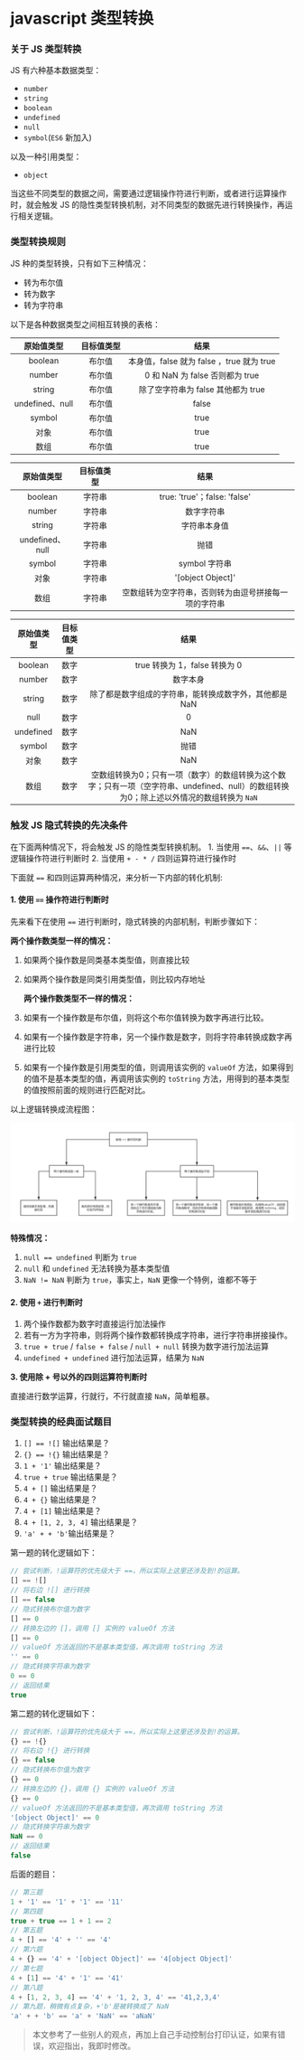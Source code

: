 # javascript 类型转换

### 关于 JS 类型转换

JS 有六种基本数据类型：

* `number`
* `string`
* `boolean`
* `undefined`
* `null`
* `symbol`\(`ES6` 新加入\)

以及一种引用类型：

* `object`

当这些不同类型的数据之间，需要通过逻辑操作符进行判断，或者进行运算操作时，就会触发 JS 的隐性类型转换机制，对不同类型的数据先进行转换操作，再运行相关逻辑。

### 类型转换规则

JS 种的类型转换，只有如下三种情况：

* 转为布尔值
* 转为数字
* 转为字符串

以下是各种数据类型之间相互转换的表格：

| 原始值类型 | 目标值类型 | 结果 |
| :---: | :---: | :---: |
| boolean | 布尔值 | 本身值，false 就为 false ，true 就为 true |
| number | 布尔值 | 0 和 NaN 为 false 否则都为 true |
| string | 布尔值 | 除了空字符串为 false 其他都为 true |
| undefined、null | 布尔值 | false |
| symbol | 布尔值 | true |
| 对象 | 布尔值 | true |
| 数组 | 布尔值 | true |

| 原始值类型 | 目标值类型 | 结果 |
| :---: | :---: | :---: |
| boolean | 字符串 | true: 'true'；false: 'false' |
| number | 字符串 | 数字字符串 |
| string | 字符串 | 字符串本身值 |
| undefined、null | 字符串 | 抛错 |
| symbol | 字符串 | symbol 字符串 |
| 对象 | 字符串 | '\[object Object\]' |
| 数组 | 字符串 | 空数组转为空字符串，否则转为由逗号拼接每一项的字符串 |

| 原始值类型 | 目标值类型 | 结果 |
| :---: | :---: | :---: |
| boolean | 数字 | true 转换为 1，false 转换为 0 |
| number | 数字 | 数字本身 |
| string | 数字 | 除了都是数字组成的字符串，能转换成数字外，其他都是 NaN |
| null | 数字 | 0 |
| undefined | 数字 | NaN |
| symbol | 数字 | 抛错 |
| 对象 | 数字 | NaN |
| 数组 | 数字 | 空数组转换为0；只有一项（数字）的数组转换为这个数字；只有一项（空字符串、undefined、null）的数组转换为0；除上述以外情况的数组转换为 `NaN` |

### 触发 JS 隐式转换的先决条件

在下面两种情况下，将会触发 JS 的隐性类型转换机制。 1. 当使用 `==`、`&&`、`||` 等逻辑操作符进行判断时 2. 当使用 `+ - * /` 四则运算符进行操作时

下面就 `==` 和四则运算两种情况，来分析一下内部的转化机制:

#### 1. 使用 `==` 操作符进行判断时

先来看下在使用 `==` 进行判断时，隐式转换的内部机制，判断步骤如下：

**两个操作数类型一样的情况：**

1. 如果两个操作数是同类基本类型值，则直接比较
2. 如果两个操作数是同类引用类型值，则比较内存地址

   **两个操作数类型不一样的情况：**

3. 如果有一个操作数是布尔值，则将这个布尔值转换为数字再进行比较。
4. 如果有一个操作数是字符串，另一个操作数是数字，则将字符串转换成数字再进行比较
5. 如果有一个操作数是引用类型的值，则调用该实例的 `valueOf` 方法，如果得到的值不是基本类型的值，再调用该实例的 `toString` 方法，用得到的基本类型的值按照前面的规则进行匹配对比。

以上逻辑转换成流程图：

![](../.gitbook/assets/1606183293-1-.jpg)

**特殊情况：**

1. `null == undefined` 判断为 `true`
2. `null` 和 `undefined` 无法转换为基本类型值
3. `NaN != NaN`  判断为 `true`，事实上，`NaN` 更像一个特例，谁都不等于

#### 2. 使用 `+` 进行判断时

1. 两个操作数都为数字时直接运行加法操作
2. 若有一方为字符串，则将两个操作数都转换成字符串，进行字符串拼接操作。
3. `true + true` / `false + false` / `null + null` 转换为数字进行加法运算
4. `undefined + undefined` 进行加法运算，结果为 `NaN`

**3. 使用除 + 号以外的四则运算符判断时**

直接进行数学运算，行就行，不行就直接 `NaN`，简单粗暴。

### 类型转换的经典面试题目

1. `[] == ![]` 输出结果是？
2. `{} == !{}` 输出结果是？
3. `1 + '1'` 输出结果是？
4. `true + true` 输出结果是？
5. `4 + []` 输出结果是？
6. `4 + {}` 输出结果是？
7. `4 + [1]` 输出结果是？
8. `4 + [1, 2, 3, 4]` 输出结果是？
9. `'a' + + 'b'`输出结果是？ 

第一题的转化逻辑如下：

```javascript
// 尝试判断，!运算符的优先级大于 ==，所以实际上这里还涉及到!的运算。
[] == ![]
// 将右边 ![] 进行转换
[] == false
// 隐式转换布尔值为数字
[] == 0
// 转换左边的 []，调用 [] 实例的 valueOf 方法
[] == 0
// valueOf 方法返回的不是基本类型值，再次调用 toString 方法
'' == 0
// 隐式转换字符串为数字
0 == 0
// 返回结果
true
```

第二题的转化逻辑如下：

```javascript
// 尝试判断，!运算符的优先级大于 ==，所以实际上这里还涉及到!的运算。
{} == !{}
// 将右边 !{} 进行转换 
{} == false
// 隐式转换布尔值为数字
{} == 0
// 转换左边的 {}，调用 {} 实例的 valueOf 方法
{} == 0
// valueOf 方法返回的不是基本类型值，再次调用 toString 方法
'[object Object]' == 0
// 隐式转换字符串为数字
NaN == 0
// 返回结果
false
```

后面的题目：

```javascript
// 第三题
1 + '1' == '1' + '1' == '11'
// 第四题
true + true == 1 + 1 == 2
// 第五题
4 + [] == '4' + '' == '4'
// 第六题
4 + {} == '4' + '[object Object]' == '4[object Object]'
// 第七题
4 + [1] == '4' + '1' == '41'
// 第八题
4 + [1, 2, 3, 4] == '4' + '1, 2, 3, 4' == '41,2,3,4'
// 第九题，稍微有点复杂，+'b'是被转换成了 NaN
'a' + + 'b' == 'a' + 'NaN' == 'aNaN'
```

> 本文参考了一些别人的观点，再加上自己手动控制台打印认证，如果有错误，欢迎指出，我即时修改。

